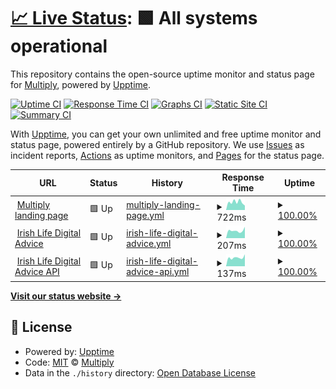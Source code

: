 # [📈 Live Status](https://status.multiply.ai): <!--live status--> **🟩 All systems operational**

This repository contains the open-source uptime monitor and status page for [Multiply](https://status.multiply.ai), powered by [Upptime](https://github.com/upptime/upptime).

[![Uptime CI](https://github.com/multiply-ai/multiply-status-page/workflows/Uptime%20CI/badge.svg)](https://github.com/multiply-ai/multiply-status-page/actions?query=workflow%3A%22Uptime+CI%22)
[![Response Time CI](https://github.com/multiply-ai/multiply-status-page/workflows/Response%20Time%20CI/badge.svg)](https://github.com/multiply-ai/multiply-status-page/actions?query=workflow%3A%22Response+Time+CI%22)
[![Graphs CI](https://github.com/multiply-ai/multiply-status-page/workflows/Graphs%20CI/badge.svg)](https://github.com/multiply-ai/multiply-status-page/actions?query=workflow%3A%22Graphs+CI%22)
[![Static Site CI](https://github.com/multiply-ai/multiply-status-page/workflows/Static%20Site%20CI/badge.svg)](https://github.com/multiply-ai/multiply-status-page/actions?query=workflow%3A%22Static+Site+CI%22)
[![Summary CI](https://github.com/multiply-ai/multiply-status-page/workflows/Summary%20CI/badge.svg)](https://github.com/multiply-ai/multiply-status-page/actions?query=workflow%3A%22Summary+CI%22)

With [Upptime](https://upptime.js.org), you can get your own unlimited and free uptime monitor and status page, powered entirely by a GitHub repository. We use [Issues](https://github.com/multiply-ai/multiply-status-page/issues) as incident reports, [Actions](https://github.com/multiply-ai/multiply-status-page/actions) as uptime monitors, and [Pages](https://status.multiply.ai) for the status page.

<!--start: status pages-->
<!-- This summary is generated by Upptime (https://github.com/upptime/upptime) -->
<!-- Do not edit this manually, your changes will be overwritten -->
<!-- prettier-ignore -->
| URL | Status | History | Response Time | Uptime |
| --- | ------ | ------- | ------------- | ------ |
| <img alt="" src="https://icons.duckduckgo.com/ip3/multiply.ai.ico" height="13"> [Multiply landing page](https://multiply.ai) | 🟩 Up | [multiply-landing-page.yml](https://github.com/multiply-ai/multiply-status-page/commits/HEAD/history/multiply-landing-page.yml) | <details><summary><img alt="Response time graph" src="./graphs/multiply-landing-page/response-time-week.png" height="20"> 722ms</summary><br><a href="https://status.multiply.ai/history/multiply-landing-page"><img alt="Response time 771" src="https://img.shields.io/endpoint?url=https%3A%2F%2Fraw.githubusercontent.com%2Fmultiply-ai%2Fmultiply-status-page%2FHEAD%2Fapi%2Fmultiply-landing-page%2Fresponse-time.json"></a><br><a href="https://status.multiply.ai/history/multiply-landing-page"><img alt="24-hour response time 410" src="https://img.shields.io/endpoint?url=https%3A%2F%2Fraw.githubusercontent.com%2Fmultiply-ai%2Fmultiply-status-page%2FHEAD%2Fapi%2Fmultiply-landing-page%2Fresponse-time-day.json"></a><br><a href="https://status.multiply.ai/history/multiply-landing-page"><img alt="7-day response time 722" src="https://img.shields.io/endpoint?url=https%3A%2F%2Fraw.githubusercontent.com%2Fmultiply-ai%2Fmultiply-status-page%2FHEAD%2Fapi%2Fmultiply-landing-page%2Fresponse-time-week.json"></a><br><a href="https://status.multiply.ai/history/multiply-landing-page"><img alt="30-day response time 910" src="https://img.shields.io/endpoint?url=https%3A%2F%2Fraw.githubusercontent.com%2Fmultiply-ai%2Fmultiply-status-page%2FHEAD%2Fapi%2Fmultiply-landing-page%2Fresponse-time-month.json"></a><br><a href="https://status.multiply.ai/history/multiply-landing-page"><img alt="1-year response time 773" src="https://img.shields.io/endpoint?url=https%3A%2F%2Fraw.githubusercontent.com%2Fmultiply-ai%2Fmultiply-status-page%2FHEAD%2Fapi%2Fmultiply-landing-page%2Fresponse-time-year.json"></a></details> | <details><summary><a href="https://status.multiply.ai/history/multiply-landing-page">100.00%</a></summary><a href="https://status.multiply.ai/history/multiply-landing-page"><img alt="All-time uptime 100.00%" src="https://img.shields.io/endpoint?url=https%3A%2F%2Fraw.githubusercontent.com%2Fmultiply-ai%2Fmultiply-status-page%2FHEAD%2Fapi%2Fmultiply-landing-page%2Fuptime.json"></a><br><a href="https://status.multiply.ai/history/multiply-landing-page"><img alt="24-hour uptime 100.00%" src="https://img.shields.io/endpoint?url=https%3A%2F%2Fraw.githubusercontent.com%2Fmultiply-ai%2Fmultiply-status-page%2FHEAD%2Fapi%2Fmultiply-landing-page%2Fuptime-day.json"></a><br><a href="https://status.multiply.ai/history/multiply-landing-page"><img alt="7-day uptime 100.00%" src="https://img.shields.io/endpoint?url=https%3A%2F%2Fraw.githubusercontent.com%2Fmultiply-ai%2Fmultiply-status-page%2FHEAD%2Fapi%2Fmultiply-landing-page%2Fuptime-week.json"></a><br><a href="https://status.multiply.ai/history/multiply-landing-page"><img alt="30-day uptime 100.00%" src="https://img.shields.io/endpoint?url=https%3A%2F%2Fraw.githubusercontent.com%2Fmultiply-ai%2Fmultiply-status-page%2FHEAD%2Fapi%2Fmultiply-landing-page%2Fuptime-month.json"></a><br><a href="https://status.multiply.ai/history/multiply-landing-page"><img alt="1-year uptime 100.00%" src="https://img.shields.io/endpoint?url=https%3A%2F%2Fraw.githubusercontent.com%2Fmultiply-ai%2Fmultiply-status-page%2FHEAD%2Fapi%2Fmultiply-landing-page%2Fuptime-year.json"></a></details>
| <img alt="" src="https://icons.duckduckgo.com/ip3/digital-financial-advice.irishlife.ie.ico" height="13"> [Irish Life Digital Advice](https://digital-financial-advice.irishlife.ie) | 🟩 Up | [irish-life-digital-advice.yml](https://github.com/multiply-ai/multiply-status-page/commits/HEAD/history/irish-life-digital-advice.yml) | <details><summary><img alt="Response time graph" src="./graphs/irish-life-digital-advice/response-time-week.png" height="20"> 207ms</summary><br><a href="https://status.multiply.ai/history/irish-life-digital-advice"><img alt="Response time 259" src="https://img.shields.io/endpoint?url=https%3A%2F%2Fraw.githubusercontent.com%2Fmultiply-ai%2Fmultiply-status-page%2FHEAD%2Fapi%2Firish-life-digital-advice%2Fresponse-time.json"></a><br><a href="https://status.multiply.ai/history/irish-life-digital-advice"><img alt="24-hour response time 311" src="https://img.shields.io/endpoint?url=https%3A%2F%2Fraw.githubusercontent.com%2Fmultiply-ai%2Fmultiply-status-page%2FHEAD%2Fapi%2Firish-life-digital-advice%2Fresponse-time-day.json"></a><br><a href="https://status.multiply.ai/history/irish-life-digital-advice"><img alt="7-day response time 207" src="https://img.shields.io/endpoint?url=https%3A%2F%2Fraw.githubusercontent.com%2Fmultiply-ai%2Fmultiply-status-page%2FHEAD%2Fapi%2Firish-life-digital-advice%2Fresponse-time-week.json"></a><br><a href="https://status.multiply.ai/history/irish-life-digital-advice"><img alt="30-day response time 220" src="https://img.shields.io/endpoint?url=https%3A%2F%2Fraw.githubusercontent.com%2Fmultiply-ai%2Fmultiply-status-page%2FHEAD%2Fapi%2Firish-life-digital-advice%2Fresponse-time-month.json"></a><br><a href="https://status.multiply.ai/history/irish-life-digital-advice"><img alt="1-year response time 259" src="https://img.shields.io/endpoint?url=https%3A%2F%2Fraw.githubusercontent.com%2Fmultiply-ai%2Fmultiply-status-page%2FHEAD%2Fapi%2Firish-life-digital-advice%2Fresponse-time-year.json"></a></details> | <details><summary><a href="https://status.multiply.ai/history/irish-life-digital-advice">100.00%</a></summary><a href="https://status.multiply.ai/history/irish-life-digital-advice"><img alt="All-time uptime 100.00%" src="https://img.shields.io/endpoint?url=https%3A%2F%2Fraw.githubusercontent.com%2Fmultiply-ai%2Fmultiply-status-page%2FHEAD%2Fapi%2Firish-life-digital-advice%2Fuptime.json"></a><br><a href="https://status.multiply.ai/history/irish-life-digital-advice"><img alt="24-hour uptime 100.00%" src="https://img.shields.io/endpoint?url=https%3A%2F%2Fraw.githubusercontent.com%2Fmultiply-ai%2Fmultiply-status-page%2FHEAD%2Fapi%2Firish-life-digital-advice%2Fuptime-day.json"></a><br><a href="https://status.multiply.ai/history/irish-life-digital-advice"><img alt="7-day uptime 100.00%" src="https://img.shields.io/endpoint?url=https%3A%2F%2Fraw.githubusercontent.com%2Fmultiply-ai%2Fmultiply-status-page%2FHEAD%2Fapi%2Firish-life-digital-advice%2Fuptime-week.json"></a><br><a href="https://status.multiply.ai/history/irish-life-digital-advice"><img alt="30-day uptime 100.00%" src="https://img.shields.io/endpoint?url=https%3A%2F%2Fraw.githubusercontent.com%2Fmultiply-ai%2Fmultiply-status-page%2FHEAD%2Fapi%2Firish-life-digital-advice%2Fuptime-month.json"></a><br><a href="https://status.multiply.ai/history/irish-life-digital-advice"><img alt="1-year uptime 100.00%" src="https://img.shields.io/endpoint?url=https%3A%2F%2Fraw.githubusercontent.com%2Fmultiply-ai%2Fmultiply-status-page%2FHEAD%2Fapi%2Firish-life-digital-advice%2Fuptime-year.json"></a></details>
| <img alt="" src="https://icons.duckduckgo.com/ip3/dev-dot-api-dot-multiply-irish-life.nw.r.appspot.com.ico" height="13"> [Irish Life Digital Advice API](https://dev-dot-api-dot-multiply-irish-life.nw.r.appspot.com/) | 🟩 Up | [irish-life-digital-advice-api.yml](https://github.com/multiply-ai/multiply-status-page/commits/HEAD/history/irish-life-digital-advice-api.yml) | <details><summary><img alt="Response time graph" src="./graphs/irish-life-digital-advice-api/response-time-week.png" height="20"> 137ms</summary><br><a href="https://status.multiply.ai/history/irish-life-digital-advice-api"><img alt="Response time 197" src="https://img.shields.io/endpoint?url=https%3A%2F%2Fraw.githubusercontent.com%2Fmultiply-ai%2Fmultiply-status-page%2FHEAD%2Fapi%2Firish-life-digital-advice-api%2Fresponse-time.json"></a><br><a href="https://status.multiply.ai/history/irish-life-digital-advice-api"><img alt="24-hour response time 188" src="https://img.shields.io/endpoint?url=https%3A%2F%2Fraw.githubusercontent.com%2Fmultiply-ai%2Fmultiply-status-page%2FHEAD%2Fapi%2Firish-life-digital-advice-api%2Fresponse-time-day.json"></a><br><a href="https://status.multiply.ai/history/irish-life-digital-advice-api"><img alt="7-day response time 137" src="https://img.shields.io/endpoint?url=https%3A%2F%2Fraw.githubusercontent.com%2Fmultiply-ai%2Fmultiply-status-page%2FHEAD%2Fapi%2Firish-life-digital-advice-api%2Fresponse-time-week.json"></a><br><a href="https://status.multiply.ai/history/irish-life-digital-advice-api"><img alt="30-day response time 154" src="https://img.shields.io/endpoint?url=https%3A%2F%2Fraw.githubusercontent.com%2Fmultiply-ai%2Fmultiply-status-page%2FHEAD%2Fapi%2Firish-life-digital-advice-api%2Fresponse-time-month.json"></a><br><a href="https://status.multiply.ai/history/irish-life-digital-advice-api"><img alt="1-year response time 197" src="https://img.shields.io/endpoint?url=https%3A%2F%2Fraw.githubusercontent.com%2Fmultiply-ai%2Fmultiply-status-page%2FHEAD%2Fapi%2Firish-life-digital-advice-api%2Fresponse-time-year.json"></a></details> | <details><summary><a href="https://status.multiply.ai/history/irish-life-digital-advice-api">100.00%</a></summary><a href="https://status.multiply.ai/history/irish-life-digital-advice-api"><img alt="All-time uptime 100.00%" src="https://img.shields.io/endpoint?url=https%3A%2F%2Fraw.githubusercontent.com%2Fmultiply-ai%2Fmultiply-status-page%2FHEAD%2Fapi%2Firish-life-digital-advice-api%2Fuptime.json"></a><br><a href="https://status.multiply.ai/history/irish-life-digital-advice-api"><img alt="24-hour uptime 100.00%" src="https://img.shields.io/endpoint?url=https%3A%2F%2Fraw.githubusercontent.com%2Fmultiply-ai%2Fmultiply-status-page%2FHEAD%2Fapi%2Firish-life-digital-advice-api%2Fuptime-day.json"></a><br><a href="https://status.multiply.ai/history/irish-life-digital-advice-api"><img alt="7-day uptime 100.00%" src="https://img.shields.io/endpoint?url=https%3A%2F%2Fraw.githubusercontent.com%2Fmultiply-ai%2Fmultiply-status-page%2FHEAD%2Fapi%2Firish-life-digital-advice-api%2Fuptime-week.json"></a><br><a href="https://status.multiply.ai/history/irish-life-digital-advice-api"><img alt="30-day uptime 100.00%" src="https://img.shields.io/endpoint?url=https%3A%2F%2Fraw.githubusercontent.com%2Fmultiply-ai%2Fmultiply-status-page%2FHEAD%2Fapi%2Firish-life-digital-advice-api%2Fuptime-month.json"></a><br><a href="https://status.multiply.ai/history/irish-life-digital-advice-api"><img alt="1-year uptime 100.00%" src="https://img.shields.io/endpoint?url=https%3A%2F%2Fraw.githubusercontent.com%2Fmultiply-ai%2Fmultiply-status-page%2FHEAD%2Fapi%2Firish-life-digital-advice-api%2Fuptime-year.json"></a></details>

<!--end: status pages-->

[**Visit our status website →**](https://status.multiply.ai)

## 📄 License

- Powered by: [Upptime](https://github.com/upptime/upptime)
- Code: [MIT](./LICENSE) © [Multiply](https://status.multiply.ai)
- Data in the `./history` directory: [Open Database License](https://opendatacommons.org/licenses/odbl/1-0/)
